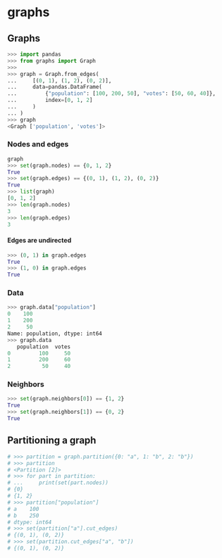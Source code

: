 # graphs

## Graphs

```python
>>> import pandas
>>> from graphs import Graph
>>>
>>> graph = Graph.from_edges(
...     [(0, 1), (1, 2), (0, 2)],
...     data=pandas.DataFrame(
...         {"population": [100, 200, 50], "votes": [50, 60, 40]},
...         index=[0, 1, 2]
...     )
... )
>>> graph
<Graph ['population', 'votes']>

```

### Nodes and edges

```python
graph
>>> set(graph.nodes) == {0, 1, 2}
True
>>> set(graph.edges) == {(0, 1), (1, 2), (0, 2)}
True
>>> list(graph)
[0, 1, 2]
>>> len(graph.nodes)
3
>>> len(graph.edges)
3

```

#### Edges are undirected

```python
>>> (0, 1) in graph.edges
True
>>> (1, 0) in graph.edges
True

```

### Data

```python
>>> graph.data["population"]
0    100
1    200
2     50
Name: population, dtype: int64
>>> graph.data
   population  votes
0         100     50
1         200     60
2          50     40

```

### Neighbors

```python
>>> set(graph.neighbors[0]) == {1, 2}
True
>>> set(graph.neighbors[1]) == {0, 2}
True

```

## Partitioning a graph

```python
# >>> partition = graph.partition({0: "a", 1: "b", 2: "b"})
# >>> partition
# <Partition [2]>
# >>> for part in partition:
# ...     print(set(part.nodes))
# {0}
# {1, 2}
# >>> partition["population"]
# a    100
# b    250
# dtype: int64
# >>> set(partition["a"].cut_edges)
# {(0, 1), (0, 2)}
# >>> set(partition.cut_edges["a", "b"])
# {(0, 1), (0, 2)}
```
